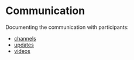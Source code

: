 # Communication

Documenting the communication with participants:

- [channels](communication/channels/README.md)
- [updates](updates/README)
- [videos](videos/README)